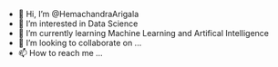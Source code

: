 - 👋 Hi, I’m @HemachandraArigala
- 👀 I’m interested in Data Science
- 🌱 I’m currently learning Machine Learning and Artifical Intelligence
- 💞️ I’m looking to collaborate on ...
- 📫 How to reach me ...

<!---
HemachandraArigala/HemachandraArigala is a ✨ special ✨ repository because its `README.md` (this file) appears on your GitHub profile.
You can click the Preview link to take a look at your changes.
--->
